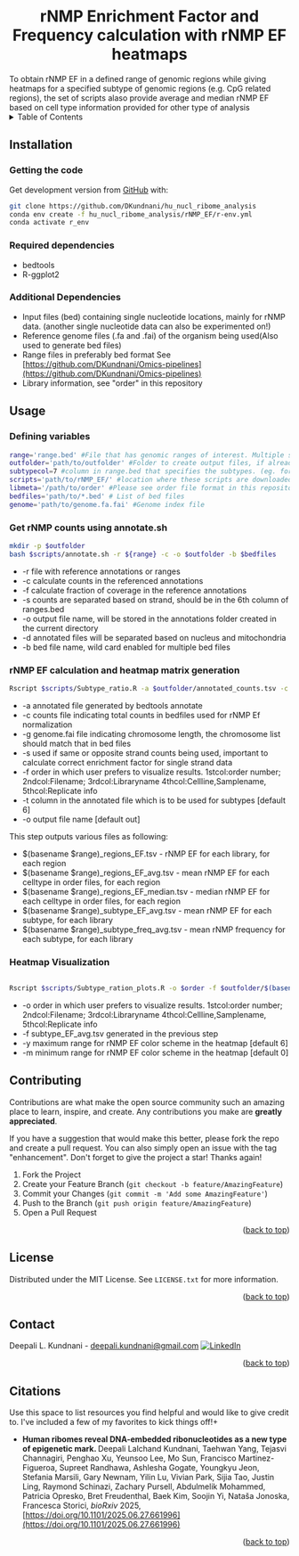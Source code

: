
<h1 align="center">rNMP Enrichment Factor and Frequency calculation with rNMP EF heatmaps</h1>
To obtain rNMP EF in a defined range of genomic regions while giving heatmaps for a specified subtype of genomic regions (e.g. CpG related regions), the set of scripts alaso provide average and median rNMP EF based on cell type information provided for other type of analysis
<!-- Improved compatibility of back to top link: See: https://github.com/othneildrew/Best-README-Template/pull/73 -->
<a name="readme-top"></a>
<!--


[![Commits][Commits-shield]][Commits-url]
[![Contributors][contributors-shield]][contributors-url]
[![Forks][forks-shield]][forks-url]
[![Stargazers][stars-shield]][stars-url]
[![Website][website-shield]][website-url]
[![Issues][issues-shield]][issues-url]
[![MIT License][license-shield]][license-url]
[![LinkedIn][linkedin-shield]][linkedin-url]
-->

<!-- TABLE OF CONTENTS -->
<details>
  <summary>Table of Contents</summary>
  <ol>
    <li><a href="##Installation">Installation</a></li>
      <ul>
        <li><a href="###Getting-the-code">Getting the code</a></li>
        <li><a href="###Creating-the-enviroment-with-required-dependencies">Creating the enviroment with required dependencies</a></li>
        <li><a href="###Additional-Dependencies">Additional Dependencies</a></li>
      </ul>
    </li>
    <li><a href="##Usage">Usage</a></li>
      <ul>
        <li><a href="###Defining-variables">Defining variables</a></li>
        <li><a href="###Preprocessing">Preprocessing</a></li>
        <li><a href="###Loading-Functions">Loading Functions</a></li>
       <li><a href="###Analyzing-and-processing-data-1">Analyzing, processing and visualizing data for TSS/TTS (ends) of ranges provided</a></li>
        <li><a href="###Analyzing-and-processing-data-2">Analyzing, processing and visualizing data for center of ranges provided</a></li>
      </ul>
    <li><a href="##Contributing">Contributing</a></li>
    <li><a href="##License">License</a></li>
    <li><a href="##Contact">Contact</a></li>
    <li><a href="##Citations">Citations</a></li>
  </ol>
</details>

<!-- Installation -->
## Installation
### Getting the code
Get development version from [GitHub](https://github.com/) with:
```sh
git clone https://github.com/DKundnani/hu_nucl_ribome_analysis
conda env create -f hu_nucl_ribome_analysis/rNMP_EF/r-env.yml
conda activate r_env
```
### Required dependencies 
* bedtools
* R-ggplot2

### Additional Dependencies
* Input files (bed) containing single nucleotide locations, mainly for rNMP data. (another single nucleotide data can also be experimented on!)
* Reference genome files (.fa and .fai) of the organism being used(Also used to generate bed files)
* Range files in preferably bed format See [https://github.com/DKundnani/Omics-pipelines](https://github.com/DKundnani/Omics-pipelines)
* Library information, see "order" in this repository

<!-- USAGE -->
## Usage
### Defining variables
```bash
range='range.bed' #File that has genomic ranges of interest. Multiple subtypes to be analyzed as a part of same heatmap to be included in the same range file, making sure no overlapping regions exist.
outfolder='path/to/outfolder' #Folder to create output files, if already exists, will be overwritten
subtypecol=7 #column in range.bed that specifies the subtypes. (eg. for CpG related regions, it should specific either islands, shores, shelves,inter-cpg regions )
scripts='path/to/rNMP_EF/' #location where these scripts are downloaded or cloned
libmeta='/path/to/order' #Please see order file format in this repository
bedfiles='path/to/*.bed' # List of bed files
genome='path/to/genome.fa.fai' #Genome index file
```

### Get rNMP counts using annotate.sh
```bash
mkdir -p $outfolder
bash $scripts/annotate.sh -r ${range} -c -o $outfolder -b $bedfiles
```
* -r file with reference annotations or ranges
* -c calculate counts in the referenced annotations
* -f calculate fraction of coverage in the reference annotations
* -s counts are separated based on strand, should be in the 6th column of ranges.bed
* -o output file name, will be stored in the annotations folder created in the current directory
* -d annotated files will be separated based on nucleus and mitochondria
* -b bed file name, wild card enabled for multiple bed files


### rNMP EF calculation and heatmap matrix generation
```bash
Rscript $scripts/Subtype_ratio.R -a $outfolder/annotated_counts.tsv -c $outfolder/all_counts.tsv -g $genome -f $libmeta -t $subtypecol -o ${outfolder}/$(basename $range)
```
* -a annotated file generated by bedtools annotate
* -c counts file indicating total counts in bedfiles used for rNMP Ef normalization
* -g genome.fai file indicating chromosome length, the chromosome list should match that in bed files
* -s used if same or opposite strand counts being used, important to calculate correct enrichment factor for single strand data
* -f order in which user prefers to visualize results. 1stcol:order number; 2ndcol:Filename; 3rdcol:Libraryname 4thcol:Cellline,Samplename, 5thcol:Replicate info
* -t column in the annotated file which is to be used for subtypes [default 6]
* -o output file name [default out]

This step outputs various files as following:
* $(basename $range)_regions_EF.tsv - rNMP EF for each library, for each region
* $(basename $range)_regions_EF_avg.tsv -  mean rNMP EF for each celltype in order files, for each region
* $(basename $range)_regions_EF_median.tsv -  median rNMP EF for each celltype in order files, for each region
* $(basename $range)_subtype_EF_avg.tsv -  mean rNMP EF for each subtype, for each library
* $(basename $range)_subtype_freq_avg.tsv -  mean rNMP frequency for each subtype, for each library

### Heatmap Visualization
```bash

Rscript $scripts/Subtype_ration_plots.R -o $order -f $outfolder/$(basename $range)_subtype_EF_avg.tsv -y 3

```
* -o order in which user prefers to visualize results. 1stcol:order number; 2ndcol:Filename; 3rdcol:Libraryname 4thcol:Cellline,Samplename, 5thcol:Replicate info
* -f subtype_EF_avg.tsv generated in the previous step
* -y maximum range for rNMP EF color scheme in the heatmap [default 6]
* -m minimum range for rNMP EF color scheme in the heatmap [default 0]


<!-- CONTRIBUTING -->
## Contributing

Contributions are what make the open source community such an amazing place to learn, inspire, and create. Any contributions you make are **greatly appreciated**.

If you have a suggestion that would make this better, please fork the repo and create a pull request. You can also simply open an issue with the tag "enhancement".
Don't forget to give the project a star! Thanks again!

1. Fork the Project
2. Create your Feature Branch (`git checkout -b feature/AmazingFeature`)
3. Commit your Changes (`git commit -m 'Add some AmazingFeature'`)
4. Push to the Branch (`git push origin feature/AmazingFeature`)
5. Open a Pull Request

<p align="right">(<a href="#readme-top">back to top</a>)</p>


<!-- LICENSE -->
## License

Distributed under the MIT License. See `LICENSE.txt` for more information.

<p align="right">(<a href="#readme-top">back to top</a>)</p>



<!-- CONTACT -->
## Contact
Deepali L. Kundnani - [deepali.kundnani@gmail.com](mailto::deepali.kundnani@gmail.com)    [![LinkedIn][linkedin-shield]][linkedin-url] 
<p align="right">(<a href="#readme-top">back to top</a>)</p>

<!-- ACKNOWLEDGMENTS -->
## Citations
Use this space to list resources you find helpful and would like to give credit to. I've included a few of my favorites to kick things off!+
* <b> Human ribomes reveal DNA-embedded ribonucleotides as a new type of epigenetic mark. </b>
Deepali Lalchand Kundnani, Taehwan Yang, Tejasvi Channagiri, Penghao Xu, Yeunsoo Lee, Mo Sun, Francisco Martinez-Figueroa, Supreet Randhawa, Ashlesha Gogate, Youngkyu Jeon, Stefania Marsili, Gary Newnam, Yilin Lu, Vivian Park, Sijia Tao, Justin Ling, Raymond Schinazi, Zachary Pursell, Abdulmelik Mohammed, Patricia Opresko, Bret Freudenthal, Baek Kim, Soojin Yi, Nataša Jonoska, Francesca Storici, <i>  bioRxiv </i> 2025, [https://doi.org/10.1101/2025.06.27.661996](https://doi.org/10.1101/2025.06.27.661996)

<p align="right">(<a href="#readme-top">back to top</a>)</p>



<!-- MARKDOWN LINKS & IMAGES -->
<!-- https://www.markdownguide.org/basic-syntax/#reference-style-links -->
[contributors-shield]: https://img.shields.io/github/contributors/DKundnani/hu_nucl_ribome_analysis?style=for-the-badge
[contributors-url]: https://github.com/DKundnani/hu_nucl_ribome_analysis/graphs/contributors
[forks-shield]: https://img.shields.io/github/forks/DKundnani/hu_nucl_ribome_analysis?style=for-the-badge
[forks-url]: https://github.com/DKundnani/hu_nucl_ribome_analysis/forks
[stars-shield]: https://img.shields.io/github/stars/DKundnani/hu_nucl_ribome_analysis?style=for-the-badge
[stars-url]: https://github.com/DKundnani/hu_nucl_ribome_analysis/stargazers
[issues-shield]: https://img.shields.io/github/issues/DKundnani/hu_nucl_ribome_analysis?style=for-the-badge
[issues-url]: https://github.com/DKundnani/hu_nucl_ribome_analysis/issues
[license-shield]: https://img.shields.io/github/license/DKundnani/hu_nucl_ribome_analysis?style=for-the-badge
[license-url]: https://github.com/DKundnani/hu_nucl_ribome_analysis/blob/master/LICENSE.txt
[linkedin-shield]: https://img.shields.io/badge/-LinkedIn-black.svg?style=for-the-badge&logo=linkedin&colorB=555
[linkedin-url]: https://linkedin.com/in/deepalik
[product-screenshot]: images/screenshot.png
[commits-url]: https://github.com/DKundnani/hu_nucl_ribome_analysis/pulse
[commits-shield]: https://img.shields.io/github/commit-activity/t/DKundnani/hu_nucl_ribome_analysis?style=for-the-badge
[website-shield]: https://img.shields.io/website?url=http%3A%2F%2Fdkundnani.bio%2F&style=for-the-badge
[website-url]:http://dkundnani.bio/ 

